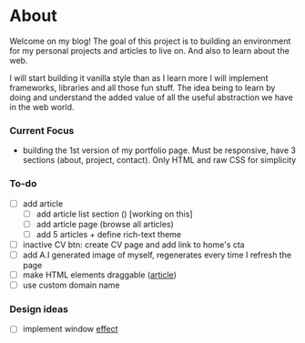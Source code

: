 # About
Welcome on my blog! The goal of this project is to building an environment for my personal projects and articles to live on. And also to learn about the web.

I will start building it vanilla style than as I learn more I will implement frameworks, libraries and all those fun stuff. The idea being to learn by doing and understand the added value of all the useful abstraction we have in the web world.

### Current Focus 
- building the 1st version of my portfolio page. Must be responsive, have 3 sections (about, project, contact). Only HTML and raw CSS for simplicity

### To-do
- [ ] add article
    - [ ] add article list section () [working on this]
    - [ ] add article page (browse all articles)
    - [ ] add 5 articles + define rich-text theme
- [ ] inactive CV btn: create CV page and add link to home's cta
- [ ] add A.I generated image of myself, regenerates every time I refresh the page
- [ ] make HTML elements draggable ([article](https://www.w3schools.com/howto/howto_js_draggable.asp))
- [ ] use custom domain name
### Design ideas
- [ ] implement window [effect](https://codepen.io/gayane-gasparyan/pen/jOmaBQK)

[^1]: [Notation in Javascript | Awesome animated scribble library](https://youtu.be/zc7K0rleBkA)
